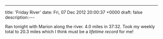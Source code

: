 ---
title: 'Friday River'
date: Fri, 07 Dec 2012 20:00:37 +0000
draft: false
description:---

Ran tonight with Marion along the river. 4.0 miles in 37:32. Took my weekly total to 20.3 miles which I think must be a _lifetime record_ for me!